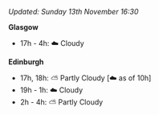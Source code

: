 *Updated: Sunday 13th November 16:30*

**Glasgow**

* 17h - 4h: :cloud: Cloudy

**Edinburgh**

* 17h, 18h: :partly_sunny: Partly Cloudy [:cloud: as of 10h]
* 19h - 1h: :cloud: Cloudy
* 2h - 4h: :partly_sunny: Partly Cloudy
